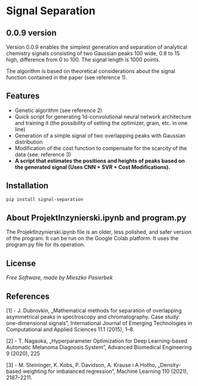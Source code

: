 # Signal Separation
## 0.0.9 version

Version 0.0.9 enables the simplest generation and separation of analytical chemistry signals consisting of two Gaussian peaks 100 wide, 0.8 to 15 high, difference from 0 to 100. The signal length is 1000 points.

The algorithm is based on theoretical considerations about the signal function contained in the paper (see reference 1).

## Features
- Genetic algorithm (see reference 2)
- Quick script for generating 1d-convolutional neural network architecture and training it (the possibility of setting the optimizer, grain, etc. in one line)
- Generation of a simple signal of two overlapping peaks with Gaussian distribution
- Modification of the cost function to compensate for the scarcity of the data (see: reference 3)
- **A script that estimates the positions and heights of peaks based on the generated signal (Uses CNN + SVR + Cost Modifications).**


## Installation


```sh
pip install signal-separation
```

## About ProjektInzynierski.ipynb and program.py

The ProjektInzynierski.ipynb file is an older, less polished, and safer version of the program. It can be run on the Google Colab platform. It uses the program.py file for its operation.

## License

*Free Software, 
made by Mieszko Pasierbek*

## References

[1] - J. Dubrovkin, „Mathematical methods for separation of overlapping asymmetrical peaks in spectroscopy and chromatography. Case study: one-dimensional signals”, International Journal of Emerging Technologies in Computational and Applied Sciences 11.1 (2015), 1–8.

[2] - T. Nagaoka, „Hyperparameter Optimization for Deep Learning-based Automatic Melanoma Diagnosis System”, Advanced Biomedical Engineering 9 (2020), 225

[3] - M. Steininger, K. Kobs, P. Davidson, A. Krause i A Hotho, „Density-based weighting for imbalanced regression”, Machine Learning 110 (2021), 2187–2211.
